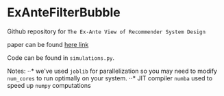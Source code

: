 # ExAnteFilterBubble

Github repository for `The Ex-Ante View of Recommender System Design`

paper can be found [here link](https://arxiv.org/abs/1904.10527)

Code can be found in `simulations.py`.

Notes: 
⋅⋅* we've used `joblib` for parallelization so you may need to modify `num_cores` to run optimally on your system.
⋅⋅* JIT compiler `numba` used to speed up `numpy` computations

